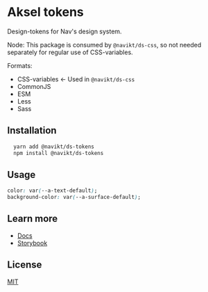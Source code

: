 # Aksel tokens

Design-tokens for Nav's design system.

Node: This package is consumed by `@navikt/ds-css`, so not needed separately for regular use of CSS-variables.

Formats:

- CSS-variables <- Used in `@navikt/ds-css`
- CommonJS
- ESM
- Less
- Sass

## Installation

```bash
  yarn add @navikt/ds-tokens
  npm install @navikt/ds-tokens
```

## Usage

```css
color: var(--a-text-default);
background-color: var(--a-surface-default);
```

## Learn more

- [Docs](https://aksel.nav.no/komponenter)
- [Storybook](https://aksel.nav.no/storybook/)

## License

[MIT](https://github.com/navikt/aksel/blob/main/LICENSE)
